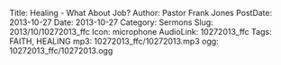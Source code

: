 Title: Healing - What About Job?
Author: Pastor Frank Jones
PostDate: 2013-10-27
Date: 2013-10-27
Category: Sermons
Slug: 2013/10/10272013_ffc
Icon: microphone
AudioLink: 10272013_ffc
Tags: FAITH, HEALING
mp3: 10272013_ffc/10272013.mp3
ogg: 10272013_ffc/10272013.ogg
